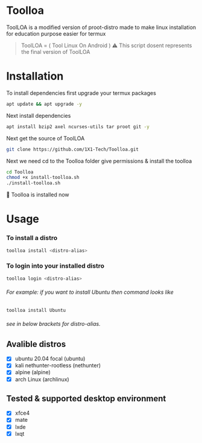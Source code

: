 # Toolloa
ToolLOA is a modified version of proot-distro made to make linux installation for education purpose easier
for termux
> ToolLOA = ( Tool Linux On Android )
> ⚠️ This script dosent represents the final version of ToolLOA 
# Installation
To install dependencies first upgrade your termux packages
```bash
apt update && apt upgrade -y
```
Next install dependencies
```bash
apt install bzip2 axel ncurses-utils tar proot git -y
```
Next get the source of ToolLOA
```bash
git clone https://github.com/1X1-Tech/Toolloa.git
```
Next we need cd to the Toolloa folder give permissions & install the toolloa
```bash
cd Toolloa
chmod +x install-toolloa.sh
./install-toolloa.sh
```
🧐 Toolloa is installed now
# Usage
### To install a distro
```bash
toolloa install <distro-alias>
```
### To login into your installed distro
```bash
toolloa login <distro-alias>
```
###### For example: if you want to install Ubuntu then command looks like
```bash
toolloa install Ubuntu
```
###### see in below brackets for distro-alias.
## Avalible distros
- [x] ubuntu 20.04 focal (ubuntu)
- [x] kali nethunter-rootless (nethunter)
- [x] alpine (alpine)
- [x] arch Linux (archlinux)
## Tested & supported desktop environment
- [x] xfce4
- [x] mate
- [x] lxde
- [x] lxqt
